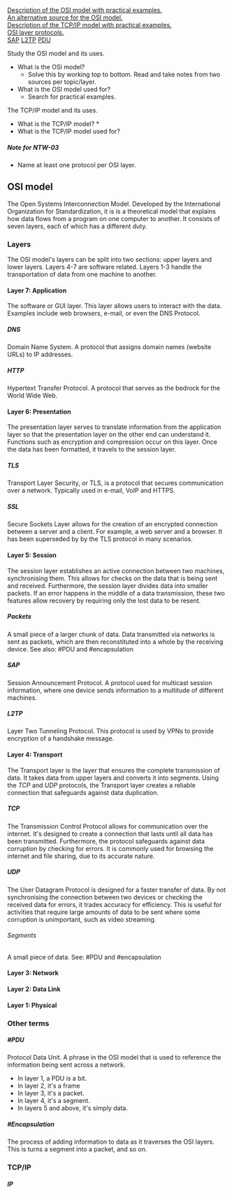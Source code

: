 [Description of the OSI model with practical examples.](https://tryhackme.com/room/osimodelzi)  
[An alternative source for the OSI model.](https://www.javatpoint.com/osi-model)  
[Description of the TCP/IP model with practical examples.](https://tryhackme.com/room/packetsframes)  
[OSI layer protocols.](https://www.techopedia.com/definition/24961/osi-protocols)  
[SAP](https://www.techopedia.com/definition/25846/session-announcement-protocol-sap)
[L2TP](https://www.techtarget.com/searchnetworking/definition/Layer-Two-Tunneling-Protocol-L2TP)
[PDU](https://www.techopedia.com/definition/25292/protocol-data-unit-pdu)

Study the OSI model and its uses.
* What is the OSI model?
	* Solve this by working top to bottom. Read and take notes from two sources per topic/layer.
* What is the OSI model used for?
	* Search for practical examples.

The TCP/IP model and its uses.
* What is the TCP/IP model?
	* 
* What is the TCP/IP model used for?

##### Note for NTW-03
* Name at least one protocol per OSI layer.


## OSI model
The Open Systems Interconnection Model. Developed by the International Organization for Standardization, it is is a theoretical model that explains how data flows from a program on one computer to another. It consists of seven layers, each of which has a different duty.

### Layers
The OSI model's layers can be split into two sections: upper layers and lower layers. Layers 4-7 are software related. Layers 1-3 handle the transportation of data from one machine to another. 

#### Layer 7: Application
The software or GUI layer. This layer allows users to interact with the data. Examples include web browsers, e-mail, or even the DNS Protocol.

##### DNS
Domain Name System. A protocol that assigns domain names (website URLs) to IP addresses.

##### HTTP
Hypertext Transfer Protocol. A protocol that serves as the bedrock for the World Wide Web.

#### Layer 6: Presentation
The presentation layer serves to translate information from the application layer so that the presentation layer on the other end can understand it. Functions such as encryption and compression occur on this layer. Once the data has been formatted, it travels to the session layer.

##### TLS
Transport Layer Security, or TLS, is a protocol that secures communication over a network. Typically used in e-mail, VoIP and HTTPS.

##### SSL
Secure Sockets Layer allows for the creation of an encrypted connection between a server and a client. For example, a web server and a browser. It has been superseded by by the TLS protocol in many scenarios.

#### Layer 5: Session
The session layer establishes an active connection between two machines, synchronising them. This allows for checks on the data that is being sent and received. Furthermore, the session layer divides data into smaller packets. If an error happens in the middle of a data transmission, these two features allow recovery by requiring only the lost data to be resent.

##### Packets
A small piece of a larger chunk of data. Data transmitted via networks is sent as packets, which are then reconstituted into a whole by the receiving device. See also: #PDU and #encapsulation

##### SAP
Session Announcement Protocol. A protocol used for multicast session information, where one device sends information to a multitude of different machines. 

##### L2TP
Layer Two Tunneling Protocol. This protocol is used by VPNs to provide encryption of a handshake message.


#### Layer 4: Transport
The Transport layer is the layer that ensures the complete transmission of data. It takes data from upper layers and converts it into segments. Using the *TCP* and *UDP* protocols, the Transport layer creates a reliable connection that safeguards against data duplication.

##### TCP
The Transmission Control Protocol allows for communication over the internet. It's designed to create a connection that lasts until all data has been transmitted. Furthermore, the protocol safeguards against data corruption by checking for errors. It is commonly used for browsing the internet and file sharing, due to its accurate nature.

##### UDP
The User Datagram Protocol is designed for a faster transfer of data. By not synchronising the connection between two devices or checking the received data for errors, it trades accuracy for efficiency. This is useful for activities that require large amounts of data to be sent where some corruption is unimportant, such as video streaming.

###### Segments
A small piece of data. See: #PDU and #encapsulation

#### Layer 3: Network


#### Layer 2: Data Link

#### Layer 1: Physical

### Other terms
##### #PDU
Protocol Data Unit. A phrase in the OSI model that is used to reference the information being sent across a network.
* In layer 1, a PDU is a bit.
* In layer 2, it's a frame
* In layer 3, it's a packet.
* In layer 4, it's a segment.
* In layers 5 and above, it's simply data.

##### #Encapsulation
The process of adding information to data as it traverses the OSI layers. This is turns a segment into a packet, and so on.


### TCP/IP



##### IP

